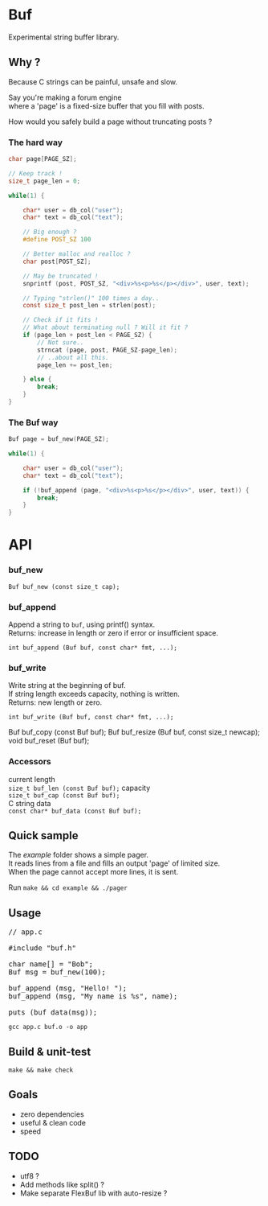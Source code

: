 # Buf
Experimental string buffer library.  

## Why ?

Because C strings can be painful, unsafe and slow.    

Say you're making a forum engine  
where a 'page' is a fixed-size buffer that you fill with posts.  

How would you safely build a page without truncating posts ?

### The hard way

```C
char page[PAGE_SZ];

// Keep track !
size_t page_len = 0;

while(1) {

    char* user = db_col("user");
    char* text = db_col("text");

    // Big enough ?
    #define POST_SZ 100

    // Better malloc and realloc ?
    char post[POST_SZ];  

    // May be truncated !
    snprintf (post, POST_SZ, "<div>%s<p>%s</p></div>", user, text);

    // Typing "strlen()" 100 times a day..
    const size_t post_len = strlen(post);

    // Check if it fits !
    // What about terminating null ? Will it fit ?
    if (page_len + post_len < PAGE_SZ) {    
        // Not sure..
        strncat (page, post, PAGE_SZ-page_len); 
        // ..about all this.
        page_len += post_len;

    } else {
        break;
    } 
}
```

### The Buf way

```C
Buf page = buf_new(PAGE_SZ);

while(1) {

    char* user = db_col("user");
    char* text = db_col("text");

    if (!buf_append (page, "<div>%s<p>%s</p></div>", user, text)) {
        break;
    }
}
```

# API

### buf_new
`Buf buf_new (const size_t cap);`

### buf_append
Append a string to `buf`, using printf() syntax.  
Returns: increase in length or zero if error or insufficient space.  

`int buf_append (Buf buf, const char* fmt, ...);`

### buf_write
Write string at the beginning of buf.  
If string length exceeds capacity, nothing is written.  
Returns: new length or zero.

`int buf_write (Buf buf, const char* fmt, ...);`

Buf buf_copy (const Buf buf);
Buf buf_resize (Buf buf, const size_t newcap);
void buf_reset (Buf buf);

### Accessors
current length  
`size_t buf_len (const Buf buf);`
capacity  
`size_t buf_cap (const Buf buf);`  
C string data  
`const char* buf_data (const Buf buf);`

## Quick sample

The *example* folder shows a simple pager.  
It reads lines from a file and fills an output 'page' of limited size.  
When the page cannot accept more lines, it is sent.  

Run `make && cd example && ./pager`

## Usage

<pre>
// app.c

#include "buf.h"

char name[] = "Bob";
Buf msg = buf_new(100);

buf_append (msg, "Hello! ");
buf_append (msg, "My name is %s", name);

puts (buf_data(msg));
</pre>

`gcc app.c buf.o -o app`

## Build & unit-test

`make && make check`

## Goals

* zero dependencies
* useful & clean code
* speed

## TODO
* utf8 ?
* Add methods like split() ?
* Make separate FlexBuf lib with auto-resize ?